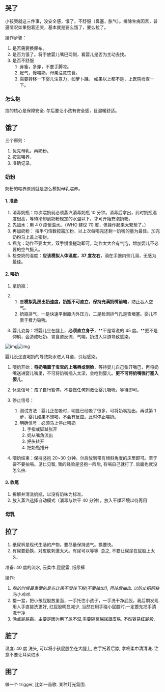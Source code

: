 
## 哭了

小孩哭就这三件事，没安全感，饿了，不舒服（鼻塞，胀气）。排除生病因素，普遍情况如果抱着还哭，基本就是要么饿了，要么拉了。

操作步骤： 

   1. 是否需要换尿布。
   2. 是否为饿了。将手放婴儿嘴巴两侧，看婴儿是否为主动去找。
   3. 是否不舒服
        1. 鼻塞，多穿，不要手脚凉。
        2. 胀气，慢喂奶。母亲注意饮食。
        3. 需要转移一下婴儿注意力，如萝卜蹲。 
        如果以上都不是，上医院检查一下。

### 怎么抱
抱的核心是保障安全. 尔后要让小孩有安全感，且温暖舒适。

## 饿了

三个原则：

1. 优先母乳，再奶粉。
2. 按需喂养，
3. 准确记录。

### 奶粉

奶粉的喂养原则就是怎么模拟母乳喂养。

#### 1. 准备

1. 消毒奶瓶：每次喂奶前必须蒸汽消毒奶瓶 10 分钟。消毒后拿出，此时奶瓶温度很高，等待冷却到奶粉规定的水温以下。才可开始充泡奶粉。
2. 先加水：用 4 0 度恒温水。（WHO 建议 70 度，但操作起来太繁琐了。）
3. 再加奶粉： 按半勺倍数按需加粉，以上次每喝完还剩一奶嘴的量为最佳。加完奶粉马上盖上密封。
4. 摇允：动作不要太大，双手慢慢搓动即可。动作太大会有气泡，增加婴儿不必要的空气摄入。
5. 检查奶的温度：**应该模拟人体温度，37 度左右**，滴在手腕内侧几滴，无感为最佳。

#### 2. 喂奶

1. 拿奶瓶：

1. 1. 要**模拟乳房出奶速度，奶瓶不可直立**，**保持充满奶嘴前端**，防止吞入空气。
   2. 奶瓶排气，一是快速平衡瓶内外压力，二是检测排气孔是否堵塞。婴儿不至于费力吸吮。

1. 婴儿姿势：将婴儿坐在腿上，**必须直立身子**，**不是常说的 45 度。**更不是仰躺，会造成吐奶、胃食道反流、气喘，奶进入耳道导致感染。

![img](https://md4zk.oss-cn-beijing.aliyuncs.com/uPic/1661524589318-256d56f1-f891-4475-90cd-77c47a69f241.png)![img](https://md4zk.oss-cn-beijing.aliyuncs.com/uPic/1661524589318-1708f06a-de68-49c1-a781-69c675b016e9.png)

婴儿没坐直喝奶的导致奶水进入耳道，引起感染。

1. 喂奶开始：**将奶嘴置于宝宝的上嘴唇或侧脸**，等待婴儿自己张开嘴巴，再将奶嘴送进婴儿嘴里，不可将奶嘴插入太深，会呛到婴儿。**更不可将奶嘴强行塞入婴儿**。

2. 休息信号：孩子自行暂停，不要做任何刺激让婴儿吸吮，等待即可。
3. 停止信号：
   1. 测试方法：婴儿正在吸时，明显已经吸了很多，可将奶嘴抽出，再试第 1 步，婴儿如果不想喝，不会有反应。此时停止喂奶。
   2. 明确信号：必须马上停止喂奶
      1. 手指或脚趾张开
      1. 奶从嘴角流出
      1. 把头转开
      1. 把奶瓶推开

4. 喂奶结束：保持竖抱 20~30 分钟。尔后放到带有倾斜角度的床里即可。至于要不要拍嗝。见仁见智, 我的经验是竖抱一阵后, 有嗝自己就打了. 后面也就没怎么拍.

#### 3. 收尾
1. 拆解并清洗奶瓶，以没有奶味为标准。
2. 放入蒸汽选择自动模式（消毒与烘干 40 分钟）。放入干燥环境以待再用

### 母乳


## 拉了

1. 纸尿裤是现代生活的产物，要尽量保持透气。换要快。 
2. 有屎要勤换，对皮肤刺激太大。有尿可以等等. 总之, 不要让屎尿在屁股上太久.

准备: 40 度的流水, 云柔巾.屁屁霜, 纸尿裤

操作:
1. *脱的时候最重要的是先让尿不湿往下脱(不要抽出!), 再往后抽出. 以防止粑粑粘到小鸡鸡*. 
2. 接一盆，把小孩屁股放里面，一手托住小孩子，一手洗干净屁股。我后期发现用人手直接洗更好, 红屁股明显减少, 当然在用手碰小屁股时.一定要先把手清洗干净.
3. 涂点屁屁霜。主要是因为用了尿不湿,需要隔离屎尿跟皮肤. 不然容易红屁股.

## 脏了
温度: 40 度
洗头, 可以将小孩屁股坐在大腿上, 右手托着后脖, 拿棉柔巾清清洗. 注意不要让耳朵进水.


## 困了
做一个 trigger, 比如一首歌. 某种灯光氛围. 

